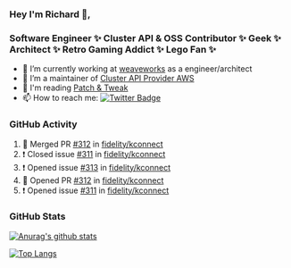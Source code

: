 ### Hey I'm Richard 👋, 

<h3 align="left">Software Engineer ✨ Cluster API & OSS Contributor ✨ Geek ✨ Architect ✨ Retro Gaming Addict ✨ Lego Fan ✨</h3>

- 🔭 I’m currently working at [weaveworks](https://github.com/weaveworks) as a engineer/architect
- 👯 I’m a maintainer of [Cluster API Provider AWS](https://github.com/kubernetes-sigs/cluster-api-provider-aws)
- 💬 I'm reading [Patch & Tweak](https://bjooks.com/products/patch-tweak-exploring-modular-synthesis)
- 📫 How to reach me: [![Twitter Badge](https://img.shields.io/badge/-@fruit_case-00acee?style=flat&logo=Twitter&logoColor=white)](https://twitter.com/intent/follow?screen_name=fruit_case "Follow on Twitter")

### GitHub Activity 

<!--START_SECTION:activity-->
1. 🎉 Merged PR [#312](https://github.com/fidelity/kconnect/pull/312) in [fidelity/kconnect](https://github.com/fidelity/kconnect)
2. ❗️ Closed issue [#311](https://github.com/fidelity/kconnect/issues/311) in [fidelity/kconnect](https://github.com/fidelity/kconnect)
3. ❗️ Opened issue [#313](https://github.com/fidelity/kconnect/issues/313) in [fidelity/kconnect](https://github.com/fidelity/kconnect)
4. 💪 Opened PR [#312](https://github.com/fidelity/kconnect/pull/312) in [fidelity/kconnect](https://github.com/fidelity/kconnect)
5. ❗️ Opened issue [#311](https://github.com/fidelity/kconnect/issues/311) in [fidelity/kconnect](https://github.com/fidelity/kconnect)
<!--END_SECTION:activity-->

### GitHub Stats

[![Anurag's github stats](https://github-readme-stats.vercel.app/api?username=richardcase&count_private=true&show_icons=true)](https://github.com/anuraghazra/github-readme-stats)

[![Top Langs](https://github-readme-stats.vercel.app/api/top-langs/?username=richardcase&hide=html&layout=compact)](https://github.com/anuraghazra/github-readme-stats)
